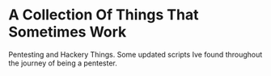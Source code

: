 # A Collection Of Things That Sometimes Work
Pentesting and Hackery Things.
Some updated scripts Ive found throughout the journey of being a pentester.
